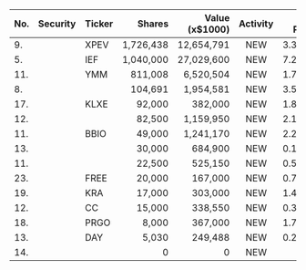No. | Security | Ticker | Shares | Value (x$1000) | Activity | % Port
|--- | --- | --- | ---:| ---:|:---:| ---:|
 9.||XPEV</a>|1,726,438|12,654,791|NEW|3.38%|<a href=rel="bookmark"></a>
5.||IEF</a>|1,040,000|27,029,600|NEW|7.22%|<a href=rel="bookmark"></a>
11.||YMM</a>|811,008|6,520,504|NEW|1.74%|<a href=rel="bookmark"></a>
8.|||104,691|1,954,581|NEW|3.56%|rel="bookmark"></a>
17.||KLXE</a>|92,000|382,000|NEW|1.81%|<a href=rel="bookmark"></a>
12.|||82,500|1,159,950|NEW|2.11%|rel="bookmark"></a>
11.||BBIO</a>|49,000|1,241,170|NEW|2.26%|<a href=rel="bookmark"></a>
13.|||30,000|684,900|NEW|0.18%|rel="bookmark"></a>
11.|||22,500|525,150|NEW|0.59%|rel="bookmark"></a>
23.||FREE</a>|20,000|167,000|NEW|0.79%|<a href=rel="bookmark"></a>
19.||KRA</a>|17,000|303,000|NEW|1.44%|<a href=rel="bookmark"></a>
12.||CC</a>|15,000|338,550|NEW|0.38%|<a href=rel="bookmark"></a>
18.||PRGO</a>|8,000|367,000|NEW|1.74%|<a href=rel="bookmark"></a>
13.||DAY</a>|5,030|249,488|NEW|0.28%|<a href=rel="bookmark"></a>
14.|||0|0|NEW|0%|rel="bookmark"></a>
